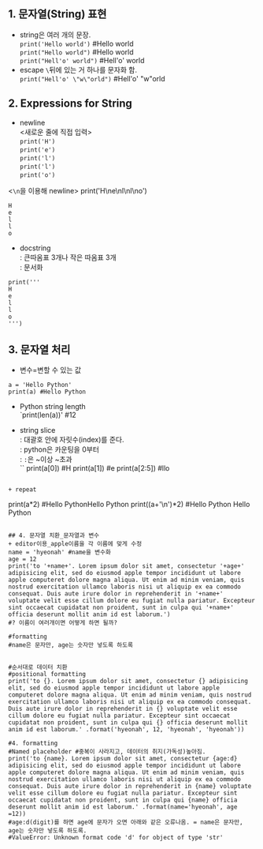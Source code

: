 ## 1. 문자열(String) 표현
+ string은 여러 개의 문장. <br>
`print('Hello world')` #Hello world <br>
`print("Hello world")` #Hello world <br>
`print("Hell'o' world")` #Hell'o' world <br>
+ escape `\`뒤에 있는 거 하나를 문자화 함. <br>
`print("Hell'o' \"w\"orld")` #Hell'o' "w"orld <br>

## 2. Expressions for String
+ newline <br>
<새로운 줄에 직접 입력> <br>
`print('H')` <br>
`print('e')` <br>
`print('l')` <br>
`print('l')` <br>
`print('o')` <br>

<`\n`을 이용해 newline>
print('H\ne\nl\nl\no') 
```
H
e
l
l
o
```
+ docstring <br>
: 큰따옴표 3개나 작은 따옴표 3개 <br>
: 문서화 <br>

```
print('''
H
e
l
l
o
''')
```

## 3. 문자열 처리 <br>
+ 변수=변할 수 있는 값 <br>
```
a = 'Hello Python'
print(a) #Hello Python
```

+ Python string length <br>
`print(len(a))' #12 <br>

 
+ string slice <br>
: 대괄호 안에 자릿수(index)를 준다. <br>
: python은 카운팅을 0부터 <br>
: `:`은 ~이상 ~초과 <br>
``
print(a[0]) #H
print(a[1]) #e
print(a[2:5]) #llo
```

+ repeat
```
print(a*2) #Hello PythonHello Python
print((a+'\n')*2) 
#Hello Python
 Hello Python
```

## 4. 문자열 치환_문자열과 변수
+ editor이용_apple이름을 각 이름에 맞게 수정
name = 'hyeonah' #name을 변수화
age = 12
print('to '+name+'. Lorem ipsum dolor sit amet, consectetur '+age+' adipisicing elit, sed do eiusmod apple tempor incididunt ut labore apple computeret dolore magna aliqua. Ut enim ad minim veniam, quis nostrud exercitation ullamco laboris nisi ut aliquip ex ea commodo consequat. Duis aute irure dolor in reprehenderit in '+name+' voluptate velit esse cillum dolore eu fugiat nulla pariatur. Excepteur sint occaecat cupidatat non proident, sunt in culpa qui '+name+' officia deserunt mollit anim id est laborum.')
#? 이름이 여러개이면 어떻게 하면 될까?

#formatting
#name은 문자만, age는 숫자만 넣도록 하도록


#순서대로 데이터 치환
#positional formatting
print('to {}. Lorem ipsum dolor sit amet, consectetur {} adipisicing elit, sed do eiusmod apple tempor incididunt ut labore apple computeret dolore magna aliqua. Ut enim ad minim veniam, quis nostrud exercitation ullamco laboris nisi ut aliquip ex ea commodo consequat. Duis aute irure dolor in reprehenderit in {} voluptate velit esse cillum dolore eu fugiat nulla pariatur. Excepteur sint occaecat cupidatat non proident, sunt in culpa qui {} officia deserunt mollit anim id est laborum.' .format('hyeonah', 12, 'hyeonah', 'hyeonah'))

#4. formatting
#Named placeholder #중복이 사라지고, 데이터의 취지(가독성)높아짐.
print('to {name}. Lorem ipsum dolor sit amet, consectetur {age:d} adipisicing elit, sed do eiusmod apple tempor incididunt ut labore apple computeret dolore magna aliqua. Ut enim ad minim veniam, quis nostrud exercitation ullamco laboris nisi ut aliquip ex ea commodo consequat. Duis aute irure dolor in reprehenderit in {name} voluptate velit esse cillum dolore eu fugiat nulla pariatur. Excepteur sint occaecat cupidatat non proident, sunt in culpa qui {name} officia deserunt mollit anim id est laborum.' .format(name='hyeonah', age =12))
#age:d(digit)를 하면 age에 문자가 오면 아래와 같은 오류나옴. = name은 문자만, age는 숫자만 넣도록 하도록.
#ValueError: Unknown format code 'd' for object of type 'str'
